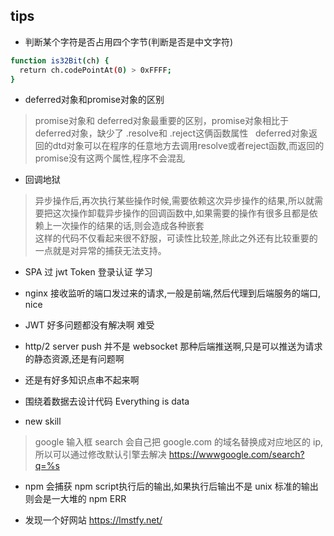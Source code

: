 ## tips
+ 判断某个字符是否占用四个字节(判断是否是中文字符)

```bash
function is32Bit(ch) {
  return ch.codePointAt(0) > 0xFFFF;
}
```

+ deferred对象和promise对象的区别
> promise对象和 deferred对象最重要的区别，promise对象相比于 deferred对象，缺少了 .resolve和 .reject这俩函数属性  
> deferred对象返回的dtd对象可以在程序的任意地方去调用resolve或者reject函数,而返回的promise没有这两个属性,程序不会混乱

+ 回调地狱
> 异步操作后,再次执行某些操作时候,需要依赖这次异步操作的结果,所以就需要把这次操作卸载异步操作的回调函数中,如果需要的操作有很多且都是依赖上一次操作的结果的话,则会造成各种嵌套  
> 这样的代码不仅看起来很不舒服，可读性比较差,除此之外还有比较重要的一点就是对异常的捕获无法支持。


+ SPA 过 jwt Token 登录认证 学习

+ nginx 接收监听的端口发过来的请求,一般是前端,然后代理到后端服务的端口, nice

+ JWT 好多问题都没有解决啊 难受

+ http/2 server push  并不是 websocket 那种后端推送啊,只是可以推送为请求的静态资源,还是有问题啊

+ 还是有好多知识点串不起来啊

+ 围绕着数据去设计代码 Everything is data


+ new skill
> google 输入框 search 会自己把 google.com 的域名替换成对应地区的 ip,  
> 所以可以通过修改默认引擎去解决 https://wwwgoogle.com/search?q=%s

+ npm 会捕获 npm script执行后的输出,如果执行后输出不是 unix 标准的输出 则会是一大堆的 npm ERR 


+ 发现一个好网站 https://lmstfy.net/
